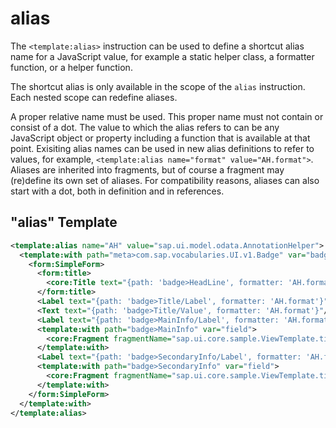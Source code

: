<!-- loioac5751f89cb142b7a6d53eaf8a0f6339 -->

# alias

The `<template:alias>` instruction can be used to define a shortcut alias name for a JavaScript value, for example a static helper class, a formatter function, or a helper function.

The shortcut alias is only available in the scope of the `alias` instruction. Each nested scope can redefine aliases.

A proper relative name must be used. This proper name must not contain or consist of a dot. The value to which the alias refers to can be any JavaScript object or property including a function that is available at that point. Exisiting alias names can be used in new alias definitions to refer to values, for example, `<template:alias name="format" value="AH.format">`. Aliases are inherited into fragments, but of course a fragment may \(re\)define its own set of aliases. For compatibility reasons, aliases can also start with a dot, both in definition and in references.



## "alias" Template

```xml
<template:alias name="AH" value="sap.ui.model.odata.AnnotationHelper">
  <template:with path="meta>com.sap.vocabularies.UI.v1.Badge" var="badge">
    <form:SimpleForm>
      <form:title>
        <core:Title text="{path: 'badge>HeadLine', formatter: 'AH.format'}"/>
      </form:title>
      <Label text="{path: 'badge>Title/Label', formatter: 'AH.format'}"/>
      <Text text="{path: 'badge>Title/Value', formatter: 'AH.format'}"/>
      <Label text="{path: 'badge>MainInfo/Label', formatter: 'AH.format'}"/>
      <template:with path="badge>MainInfo" var="field">
        <core:Fragment fragmentName="sap.ui.core.sample.ViewTemplate.tiny.Field" type="XML"/>
      </template:with>
      <Label text="{path: 'badge>SecondaryInfo/Label', formatter: 'AH.format'}"/>
      <template:with path="badge>SecondaryInfo" var="field">
        <core:Fragment fragmentName="sap.ui.core.sample.ViewTemplate.tiny.Field" type="XML"/>
      </template:with>
    </form:SimpleForm>
  </template:with>
</template:alias>
```

